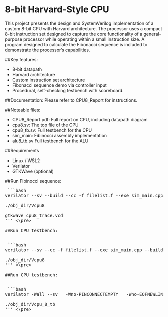 #  8-bit Harvard-Style CPU

This project presents the design and SystemVerilog implementation of a custom 8-bit
CPU with Harvard architecture. The processor uses a compact 8-bit instruction set designed
to capture the core functionality of a general-purpose processor while operating within a
small instruction size. A program designed to calculate the Fibonacci sequence is included
to demonstrate the processor’s capabilities.

##Key features:
* 8-bit datapath
* Harvard architecture
* Custom instruction set architecture
* Fibonacci sequence demo via controller input
* Procedural, self-checking testbench with scoreboard.

##Documentation:
Please refer to CPU8_Report for instructions.

##Noteable files:
* CPU8_Report.pdf: Full report on CPU, including datapath diagram
* cpu8.sv: The top file of the CPU
* cpu8_tb.sv: Full testbench for the CPU
* sim_main: Fibinocci assembly implementation
* alu8_tb.sv Full testbench for the ALU

##Requirements
* Linux / WSL2
* Verilator
* GTKWave (optional)

##Run Fibinocci sequence:

<pre> ```bash
verilator --sv --build --cc -f filelist.f --exe sim_main.cpp --top-module cpu8 --trace

./obj_dir/Vcpu8

gtkwave cpu8_trace.vcd
''' <\pre>

##Run CPU testbench:

<pre> ```bash
verilator --sv --cc -f filelist.f --exe sim_main.cpp --build --top-module cpu8 --trace

./obj_dir/Vcpu8
''' <\pre>

##Run CPU testbench:

<pre> ```bash
verilator -Wall --sv   -Wno-PINCONNECTEMPTY   -Wno-EOFNEWLINE   -Wno-TIMESCALEMOD   -Wno-UNUSEDSIGNAL   --cc opcode_pkg.sv cpu8.sv cpu_8_tb.sv   --exe cpu_8_tb.cpp --build --trace --timing --top cpu_8_tb

./obj_dir/Vcpu_8_tb 
''' <\pre>